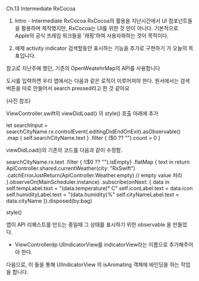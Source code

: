 Ch.13 Intermediate RxCocoa

1. Intro - Intermediate RxCocoa
RxCocoa의 활용을 지난시간에서 UI 컴포넌트들을 활용하며 제작했지만, RxCocoa는 UI를 위한 것 만이 아니다. 기본적으로 Apple의 공식 프레임 워크들을 '래핑'하여 사용자화하는 것이 목적이다.

2. 예제
 activity indicator 검색할동안 표시하는 기능을 추가로 구현하기
 가 오늘의 목표입니다. 
 
 참고로 지난주에 했던, 기존의  OpenWeatehrMap의 API를 사용합니다
 
 
 도시를 입력하면 우리 앱에서는 다음과 같은 로직이 이루어져야 한다. 
 원서에서는 검색 버튼을 따로 만들어서 search pressed라고 한 것 같아요
 
 (사진 참조)
 
 ViewController.swift의 viewDidLoad() 의 style() 호출 아래에 추가
 
  let searchInput = searchCityName.rx.controlEvent(.editingDidEndOnExit).asObservable()
         .map { self.searchCityName.text }
         .filter { ($0 ?? "").count > 0 }
 

viewDidLoad()의 기존의 코드를 다음과 같이 수정함.

   searchCityName.rx.text
         .filter { !($0 ?? "").isEmpty}
         .flatMap { text in
            return ApiController.shared.currentWeather(city: "RxSwift")
             .catchErrorJustReturn(ApiController.Weather.empty) // empty value 처리
         }.observeOn(MainScheduler.instance)
       .subscribe(onNext: { data in
         self.tempLabel.text = "\(data.temperature)° C"
         self.iconLabel.text = data.icon
         self.humidityLabel.text = "\(data.humidity)%"
         self.cityNameLabel.text = data.cityName
       }).disposed(by:bag)


 style()
 
 앱이 API 리퀘스트를 만드는 중일때 그 상태를 표시하기 위한 observable 을 만들었다. 
 
 
 * ViewControllerdp UIIndicatorView를 indicatorView라는 이름으로 추가해주어야 한다. 
 
 다음으로, 이 들을 통해 UIIndicatorView 의 isAnimating 객체에 바인딩을 하는 작업을 합니다.
 
 
 
